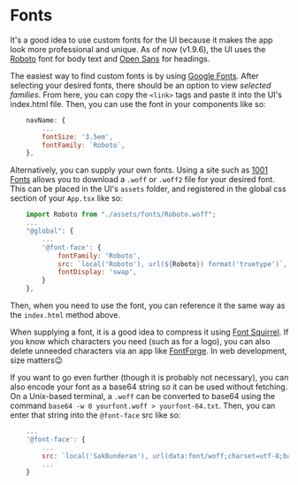 # Fonts
It's a good idea to use custom fonts for the UI because it makes the app look more professional and unique. As of now (v1.9.6), the UI uses the [Roboto](https://fonts.google.com/specimen/Roboto) font for body text and [Open Sans](https://fonts.google.com/specimen/Open+Sans) for headings.

The easiest way to find custom fonts is by using [Google Fonts](https://fonts.google.com/). After selecting your desired fonts, there should be an option to view *selected families*. From here, you can copy the `<link>` tags and paste it into the UI's index.html file. Then, you can use the font in your components like so:

```javascript
    navName: {
        ...
        fontSize: '3.5em',
        fontFamily: `Roboto`,
    },
```

Alternatively, you can supply your own fonts. Using a site such as [1001 Fonts](https://www.1001fonts.com/) allows you to download a `.woff` or `.woff2` file for your desired font. This can be placed in the UI's `assets` folder, and registered in the global css section of your `App.tsx` like so:  

```javascript
    import Roboto from "./assets/fonts/Roboto.woff";
    ...
    "@global": {
        ...
        '@font-face': {
            fontFamily: 'Roboto',
            src: `local('Roboto'), url(${Roboto}) format('truetype')`,
            fontDisplay: 'swap',
        }
    },
```

Then, when you need to use the font, you can reference it the same way as the `index.html` method above.

When supplying a font, it is a good idea to compress it using [Font Squirrel](https://www.fontsquirrel.com/tools/webfont-generator). If you know which characters you need (such as for a logo), you can also delete unneeded characters via an app like [FontForge](https://fontforge.org/). In web development, size matters😉  

If you want to go even further (though it is probably not necessary), you can also encode your font as a base64 string so it can be used without fetching. On a Unix-based terminal, a `.woff` can be converted to base64 using the command `base64 -w 0 yourfont.woff > yourfont-64.txt`. Then, you can enter that string into the `@font-face` src like so: 

```javascript
    ...
    '@font-face': {
        ...
        src: `local('SakBunderan'), url(data:font/woff;charset=utf-8;base64,insertyourbase64stringhere) format('truetype')`,
        ...
    }
```
